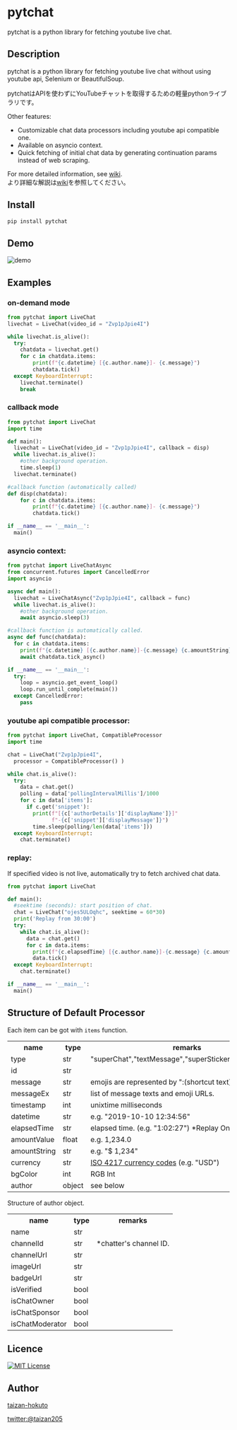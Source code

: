 pytchat
=======

pytchat is a python library for fetching youtube live chat.

## Description
pytchat is a python library for fetching youtube live chat
without using youtube api, Selenium or BeautifulSoup.

pytchatはAPIを使わずにYouTubeチャットを取得するための軽量pythonライブラリです。

Other features:
+ Customizable chat data processors including youtube api compatible one.
+ Available on asyncio context. 
+ Quick fetching of initial chat data by generating continuation params
instead of web scraping.

For more detailed information, see [wiki](https://github.com/taizan-hokuto/pytchat/wiki). <br>
より詳細な解説は[wiki](https://github.com/taizan-hokuto/pytchat/wiki/Home-:)を参照してください。

## Install
```python
pip install pytchat
```
## Demo
![demo](https://taizan-hokuto.github.io/statics/demo.gif "demo")

## Examples
### on-demand mode
```python
from pytchat import LiveChat
livechat = LiveChat(video_id = "Zvp1pJpie4I")

while livechat.is_alive():
  try:
    chatdata = livechat.get()
    for c in chatdata.items:
        print(f"{c.datetime} [{c.author.name}]- {c.message}")
        chatdata.tick()
  except KeyboardInterrupt:
    livechat.terminate()
    break
```

### callback mode
```python
from pytchat import LiveChat
import time

def main():
  livechat = LiveChat(video_id = "Zvp1pJpie4I", callback = disp)
  while livechat.is_alive():
    #other background operation.
    time.sleep(1)
  livechat.terminate()

#callback function (automatically called)
def disp(chatdata):
    for c in chatdata.items:
        print(f"{c.datetime} [{c.author.name}]- {c.message}")
        chatdata.tick()

if __name__ == '__main__':
  main()

```

### asyncio context:
```python
from pytchat import LiveChatAsync
from concurrent.futures import CancelledError
import asyncio

async def main():
  livechat = LiveChatAsync("Zvp1pJpie4I", callback = func)
  while livechat.is_alive():
    #other background operation.
    await asyncio.sleep(3)

#callback function is automatically called.
async def func(chatdata):
  for c in chatdata.items:
    print(f"{c.datetime} [{c.author.name}]-{c.message} {c.amountString}")
    await chatdata.tick_async()

if __name__ == '__main__':
  try:
    loop = asyncio.get_event_loop()
    loop.run_until_complete(main())
  except CancelledError:
    pass
```


### youtube api compatible processor:
```python
from pytchat import LiveChat, CompatibleProcessor
import time

chat = LiveChat("Zvp1pJpie4I", 
  processor = CompatibleProcessor() )

while chat.is_alive():
  try:
    data = chat.get()
    polling = data['pollingIntervalMillis']/1000
    for c in data['items']:
      if c.get('snippet'):
        print(f"[{c['authorDetails']['displayName']}]"
              f"-{c['snippet']['displayMessage']}")
        time.sleep(polling/len(data['items']))
  except KeyboardInterrupt:
    chat.terminate()
```
### replay: 
If specified video is not live,
automatically try to fetch archived chat data.

```python
from pytchat import LiveChat

def main():
  #seektime (seconds): start position of chat.
  chat = LiveChat("ojes5ULOqhc", seektime = 60*30)
  print('Replay from 30:00')
  try:
    while chat.is_alive():
      data = chat.get()
      for c in data.items:
        print(f"{c.elapsedTime} [{c.author.name}]-{c.message} {c.amountString}")
        data.tick()
  except KeyboardInterrupt:
    chat.terminate()

if __name__ == '__main__':
  main()
```

## Structure of Default Processor
Each item can be got with `items` function.
<table>
  <tr>
    <th>name</th>
    <th>type</th>
    <th>remarks</th>
  </tr>
  <tr>
    <td>type</td>
    <td>str</td>
    <td>"superChat","textMessage","superSticker","newSponsor"</td>
  </tr>
  <tr>
    <td>id</td>
    <td>str</td>
    <td></td>
  </tr>
  <tr>
    <td>message</td>
    <td>str</td>
    <td>emojis are represented by ":(shortcut text):"</td>
  </tr>
  <tr>
    <td>messageEx</td>
    <td>str</td>
    <td>list of message texts and emoji URLs.</td>
  </tr>
  <tr>
    <td>timestamp</td>
    <td>int</td>
    <td>unixtime milliseconds</td>
  </tr>
  <tr>
    <td>datetime</td>
    <td>str</td>
    <td>e.g. "2019-10-10 12:34:56"</td>
  </tr>
    <td>elapsedTime</td>
    <td>str</td>
    <td>elapsed time. (e.g. "1:02:27") *Replay Only.</td>
  </tr>
  <tr>
    <td>amountValue</td>
    <td>float</td>
    <td>e.g. 1,234.0</td>
  </tr>
  <tr>
    <td>amountString</td>
    <td>str</td>
    <td>e.g. "$ 1,234"</td>
  </tr>
  <tr>
    <td>currency</td>
    <td>str</td>
    <td><a href="https://en.wikipedia.org/wiki/ISO_4217">ISO 4217 currency codes</a> (e.g. "USD")</td>
  </tr>
  <tr>
    <td>bgColor</td>
    <td>int</td>
    <td>RGB Int</td>
  </tr>
  <tr>
    <td>author</td>
    <td>object</td>
    <td>see below</td>
  </tr>
</table>

Structure of author object.
<table>
  <tr>
    <th>name</th>
    <th>type</th>
    <th>remarks</th>
  </tr>
  <tr>
    <td>name</td>
    <td>str</td>
    <td></td>
  </tr>
  <tr>
    <td>channelId</td>
    <td>str</td>
    <td>*chatter's channel ID.</td>
  </tr>
  <tr>
    <td>channelUrl</td>
    <td>str</td>
    <td></td>
  </tr>
  <tr>
    <td>imageUrl</td>
    <td>str</td>
    <td></td>
  </tr>
  <tr>
    <td>badgeUrl</td>
    <td>str</td>
    <td></td>
  </tr>
  <tr>
    <td>isVerified</td>
    <td>bool</td>
    <td></td>
  </tr>
  <tr>
    <td>isChatOwner</td>
    <td>bool</td>
    <td></td>
  </tr>
  <tr>
    <td>isChatSponsor</td>
    <td>bool</td>
    <td></td>
  </tr>
  <tr>
    <td>isChatModerator</td>
    <td>bool</td>
    <td></td>
  </tr>
</table>

## Licence

[![MIT License](http://img.shields.io/badge/license-MIT-blue.svg?style=flat)](LICENSE)

## Author

[taizan-hokuto](https://github.com/taizan-hokuto)

[twitter:@taizan205](https://twitter.com/taizan205)